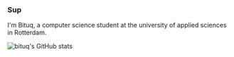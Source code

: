 ### Sup

I'm Bituq, a computer science student at the university of applied sciences in Rotterdam.

![bituq's GitHub stats](https://github-readme-stats.vercel.app/api?username=bituq&theme=dark&show_icons=true)
